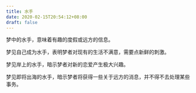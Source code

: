 ```yaml
---
title: 水手
date: 2020-02-15T20:54:12+08:00
draft: false
---
```


梦中的水手，意味着有趣的度假或远方的信息。



梦见自己成为水手，表明梦者对现有的生活不满意，需要点新鲜的刺激。



梦见岸上的水手，暗示梦者对新的恋爱产生极大兴趣。



梦见即将出海的水手，暗示梦者将获得一些关于远方的消息，并不得不去处理某些事务。

